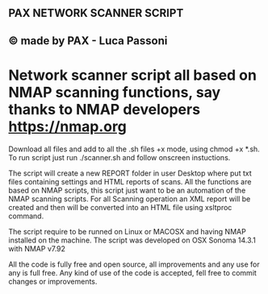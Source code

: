 ##   PAX NETWORK SCANNER SCRIPT
##  © made by PAX - Luca Passoni
# Network scanner script all based on NMAP scanning functions, say thanks to NMAP developers https://nmap.org

Download all files and add to all the .sh files +x mode, using chmod +x *.sh.
To run script just run ./scanner.sh and follow onscreen instuctions.

The script will create a new REPORT folder in user Desktop where put txt files containing settings and HTML reports of scans.
All the functions are based on NMAP scripts, this script just want to be an automation of the NMAP scanning scripts.
For all Scanning operation an XML report will be created and then will be converted into an HTML file using xsltproc command.

The script require to be runned on Linux or MACOSX and having NMAP installed on the machine.
The script was developed on OSX Sonoma 14.3.1 with NMAP v7.92

All the code is fully free and open source, all improvements and any use for any is full free.
Any kind of use of the code is accepted, fell free to commit changes or improvements.
